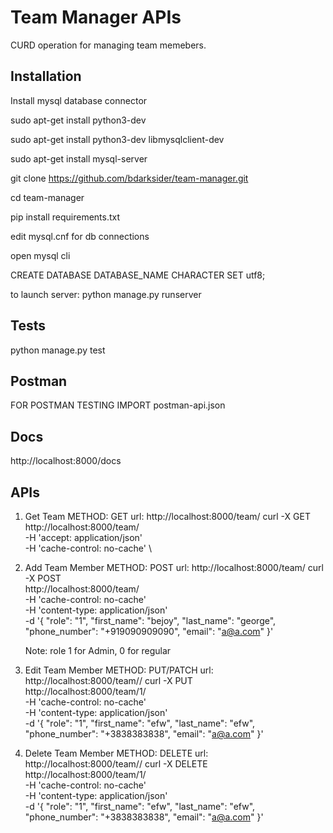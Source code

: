 # Team Manager APIs

CURD operation for managing team memebers.

## Installation

Install mysql database connector

sudo apt-get install python3-dev

sudo apt-get install python3-dev libmysqlclient-dev

sudo apt-get install mysql-server

git clone https://github.com/bdarksider/team-manager.git

cd team-manager

pip install requirements.txt

edit mysql.cnf for db connections

open mysql cli

CREATE DATABASE DATABASE_NAME CHARACTER SET utf8;

to launch server:
python manage.py runserver


## Tests
python manage.py test

## Postman
FOR POSTMAN TESTING IMPORT postman-api.json

## Docs
http://localhost:8000/docs

## APIs

1. Get Team METHOD: GET url: http://localhost:8000/team/
curl -X GET \
  http://localhost:8000/team/ \
  -H 'accept: application/json' \
  -H 'cache-control: no-cache' \

2. Add Team Member METHOD: POST url: http://localhost:8000/team/
curl -X POST \
  http://localhost:8000/team/ \
  -H 'cache-control: no-cache' \
  -H 'content-type: application/json' \
  -d '{
    "role": "1",
    "first_name": "bejoy",
    "last_name": "george",
    "phone_number": "+919090909090",
    "email": "a@a.com"
}'

    Note: role 1 for Admin, 0 for regular

3. Edit Team Member METHOD: PUT/PATCH url: http://localhost:8000/team/<user-id>/
curl -X PUT \
  http://localhost:8000/team/1/ \
  -H 'cache-control: no-cache' \
  -H 'content-type: application/json' \
  -d '{
    "role": "1",
    "first_name": "efw",
    "last_name": "efw",
    "phone_number": "+3838383838",
    "email": "a@a.com"
}'

4. Delete Team Member METHOD: DELETE url: http://localhost:8000/team/<user-id>/
curl -X DELETE \
  http://localhost:8000/team/1/ \
  -H 'cache-control: no-cache' \
  -H 'content-type: application/json' \
  -d '{
    "role": "1",
    "first_name": "efw",
    "last_name": "efw",
    "phone_number": "+3838383838",
    "email": "a@a.com"
}'

